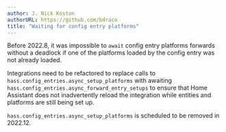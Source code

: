 ```yaml
---
author: J. Nick Koston
authorURL: https://github.com/bdraco
title: "Waiting for config entry platforms"
---
```


Before 2022.8, it was impossible to `await` config entry platforms forwards without a deadlock if one of the platforms loaded by the config entry was not already loaded.

Integrations need to be refactored to replace calls to `hass.config_entries.async_setup_platforms` with awaiting `hass.config_entries.async_forward_entry_setups` to ensure that Home Assistant does not inadvertently reload the integration while entities and platforms are still being set up.

`hass.config_entries.async_setup_platforms` is scheduled to be removed in 2022.12.